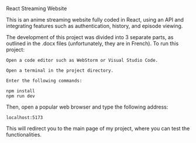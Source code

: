 React Streaming Website

This is an anime streaming website fully coded in React, using an API and integrating features such as authentication, history, and episode viewing.

The development of this project was divided into 3 separate parts, as outlined in the .docx files (unfortunately, they are in French).
To run this project:

    Open a code editor such as WebStorm or Visual Studio Code.

    Open a terminal in the project directory.

    Enter the following commands:

    npm install
    npm run dev

Then, open a popular web browser and type the following address:

    localhost:5173

This will redirect you to the main page of my project, where you can test the functionalities.
